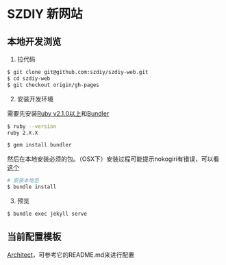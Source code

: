 # SZDIY 新网站

## 本地开发浏览

 1. 拉代码

 ```bash
 $ git clone git@github.com:szdiy/szdiy-web.git
 $ cd szdiy-web
 $ git checkout origin/gh-pages
 ```

 2. 安装开发环境

 需要先安装[Ruby v2.1.0以上](https://www.ruby-lang.org/en/downloads/)和[Bundler](http://bundler.io/)

 ```bash
 $ ruby --version
 ruby 2.X.X

 $ gem install bundler
 ```

 然后在本地安装必须的包。（OSX下）安装过程可能提示nokogiri有错误，可以看[这个](http://www.nokogiri.org/tutorials/installing_nokogiri.html#mac_os_x)

 ```bash
 # 安装本地包
 $ bundle install

 ```

 3. 预览

 ```bash
 $ bundle exec jekyll serve
 ```

 ## 当前配置模板

 [Architect](https://github.com/pages-themes/architect)，可参考它的README.md来进行配置
